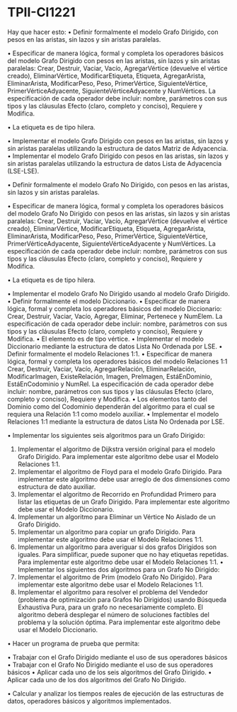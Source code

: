 # TPII-CI1221
Hay que hacer esto:
•	Definir formalmente el modelo Grafo Dirigido, con pesos en las aristas, sin lazos y sin aristas paralelas.

•	Especificar de manera lógica, formal y completa los operadores básicos del modelo Grafo Dirigido con pesos en las aristas, sin lazos y sin aristas paralelas: Crear, Destruir, Vaciar,  Vacío, AgregarVértice (devuelve el vértice creado), EliminarVértice, ModificarEtiqueta, Etiqueta, AgregarArista, EliminarArista, ModificarPeso, Peso, PrimerVértice, SiguienteVértice, PrimerVérticeAdyacente, SiguienteVérticeAdyacente y NumVértices.  La especificación de cada operador  debe incluir: nombre, parámetros con sus tipos y  las cláusulas Efecto (claro, completo y conciso), Requiere y Modifica.

•	La etiqueta es de tipo hilera.

•	Implementar el modelo Grafo Dirigido con pesos en las aristas, sin lazos y sin aristas paralelas utilizando la estructura de datos Matriz de Adyacencia.
•	Implementar el modelo Grafo Dirigido con pesos en las aristas, sin lazos y sin aristas paralelas utilizando la estructura de datos Lista de Adyacencia (LSE-LSE).

•	Definir formalmente el modelo Grafo No Dirigido, con pesos en las aristas, sin lazos y sin aristas paralelas.

•	Especificar de manera lógica, formal y completa los operadores básicos del modelo Grafo No Dirigido con pesos en las aristas, sin lazos y sin aristas paralelas: Crear, Destruir, Vaciar,  Vacío, AgregarVértice (devuelve el vértice creado), EliminarVértice, ModificarEtiqueta, Etiqueta, AgregarArista, EliminarArista, ModificarPeso, Peso, PrimerVértice, SiguienteVértice, PrimerVérticeAdyacente, SiguienteVérticeAdyacente y NumVértices.  La especificación de cada operador  debe incluir: nombre, parámetros con sus tipos y  las cláusulas Efecto (claro, completo y conciso), Requiere y Modifica.

•	La etiqueta es de tipo hilera.

•	Implementar el modelo Grafo No Dirigido usando al  modelo Grafo Dirigido.
•	Definir formalmente el modelo Diccionario.
•	Especificar de manera lógica, formal y completa los operadores básicos del modelo Diccionario: Crear, Destruir, Vaciar,  Vacío, Agregar, Eliminar, Pertenece y NumElem.  La especificación de cada operador debe incluir: nombre, parámetros con sus tipos y  las cláusulas Efecto (claro, completo y conciso), Requiere y Modifica.
•	El elemento es de tipo vértice.
•	Implementar el  modelo Diccionario mediante la estructura de datos Lista No Ordenada por LSE.
•	Definir formalmente el modelo Relaciones 1:1.
•	Especificar de manera lógica, formal y completa los operadores básicos del modelo Relaciones 1:1 Crear, Destruir, Vaciar,  Vacío, AgregarRelación, EliminarRelación, ModificarImagen, ExisteRelación, Imagen, PreImagen, EstáEnDominio, EstáEnCodominio y NumRel.  La especificación de cada operador debe incluir: nombre, parámetros con sus tipos y  las cláusulas Efecto (claro, completo y conciso), Requiere y Modifica.
•	Los elementos tanto del Dominio como del Codominio dependerán del algoritmo para el cual se requiera una Relación 1:1 como modelo auxiliar.
•	Implementar el  modelo Relaciones 1:1  mediante la estructura de datos Lista No Ordenada por LSE.


•	Implementar los siguientes seis algoritmos para un Grafo Dirigido:
1.	Implementar el algoritmo de Dijkstra versión original para el modelo Grafo Dirigido.  Para implementar este algoritmo debe usar el Modelo  Relaciones 1:1.
2.	Implementar el algoritmo de Floyd para el modelo Grafo Dirigido.  Para  implementar este algoritmo debe usar arreglo de dos dimensiones como estructura de dato auxiliar.
3.	Implementar el algoritmo de Recorrido en Profundidad Primero para listar las etiquetas de un Grafo Dirigido.   Para implementar este algoritmo debe usar el Modelo Diccionario.
4.	Implementar un algoritmo para Eliminar un Vértice No Aislado de un Grafo Dirigido.
5.	Implementar un algoritmo para copiar un grafo Dirigido.   Para implementar este algoritmo debe usar el Modelo  Relaciones 1:1.
6.	Implementar un algoritmo para averiguar si dos grafos Dirigidos son iguales.  Para simplificar, puede suponer que no hay etiquetas repetidas.  Para implementar este algoritmo debe usar el Modelo  Relaciones 1:1.
•	Implementar los siguientes dos  algoritmos para un Grafo No Dirigido:
1.	Implementar el algoritmo de Prim (modelo Grafo No Dirigido).  Para implementar este algoritmo debe usar el Modelo  Relaciones 1:1.
2.	Implementar el algoritmo para resolver el problema del Vendedor (problema de optimización para Grafos No Dirigidos) usando Búsqueda Exhaustiva Pura, para un grafo no necesariamente completo. El algoritmo deberá desplegar el número de soluciones factibles del problema y la solución óptima. Para implementar este algoritmo debe usar el Modelo Diccionario.

•	Hacer un programa de prueba que permita:

•	Trabajar con el Grafo Dirigido mediante el uso de sus operadores básicos
•	Trabajar con el Grafo No Dirigido mediante el uso de sus operadores básicos
•	Aplicar cada uno de los seis algoritmos del Grafo Dirigido.
•	Aplicar cada uno de los dos  algoritmos del Grafo No Dirigido.

•	Calcular y analizar los tiempos reales de ejecución de las estructuras de datos, operadores básicos y algoritmos implementados.

